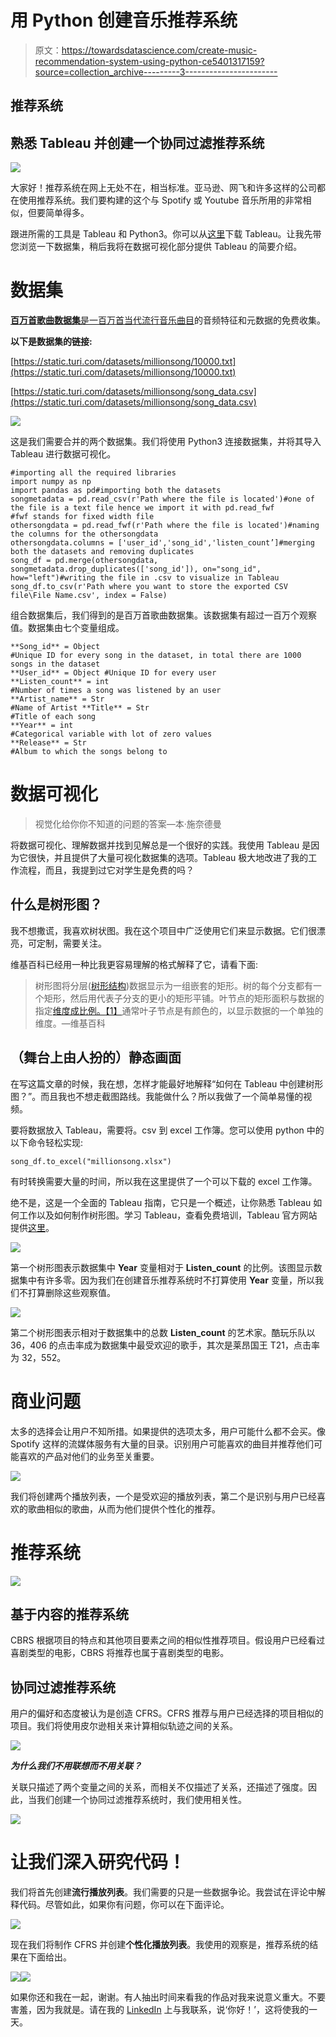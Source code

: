 # 用 Python 创建音乐推荐系统

> 原文：<https://towardsdatascience.com/create-music-recommendation-system-using-python-ce5401317159?source=collection_archive---------3----------------------->

## 推荐系统

## 熟悉 Tableau 并创建一个协同过滤推荐系统

![](img/b911f80bd5f75e5459fb371eb1b3282d.png)

大家好！推荐系统在网上无处不在，相当标准。亚马逊、网飞和许多这样的公司都在使用推荐系统。我们要构建的这个与 Spotify 或 Youtube 音乐所用的非常相似，但要简单得多。

跟进所需的工具是 Tableau 和 Python3。你可以从[这里](https://www.tableau.com/academic/students)下载 Tableau。让我先带您浏览一下数据集，稍后我将在数据可视化部分提供 Tableau 的简要介绍。

# 数据集

[**百万首歌曲数据集**是一百万首当代流行音乐曲目](http://millionsongdataset.com/)的音频特征和元数据的免费收集。

**以下是数据集的链接:**

[https://static.turi.com/datasets/millionsong/10000.txt](https://static.turi.com/datasets/millionsong/10000.txt)

[https://static.turi.com/datasets/millionsong/song_data.csv](https://static.turi.com/datasets/millionsong/song_data.csv)

![](img/f608c15bb0ef89d10c98042e288855fb.png)

这是我们需要合并的两个数据集。我们将使用 Python3 连接数据集，并将其导入 Tableau 进行数据可视化。

```
#importing all the required libraries
import numpy as np
import pandas as pd#importing both the datasets
songmetadata = pd.read_csv(r'Path where the file is located')#one of the file is a text file hence we import it with pd.read_fwf
#fwf stands for fixed width file
othersongdata = pd.read_fwf(r'Path where the file is located')#naming the columns for the othersongdata
othersongdata.columns = ['user_id','song_id','listen_count’]#merging both the datasets and removing duplicates
song_df = pd.merge(othersongdata, songmetadata.drop_duplicates(['song_id']), on="song_id", how="left")#writing the file in .csv to visualize in Tableau
song_df.to_csv(r'Path where you want to store the exported CSV file\File Name.csv', index = False)
```

组合数据集后，我们得到的是百万首歌曲数据集。该数据集有超过一百万个观察值。数据集由七个变量组成。

```
**Song_id** = Object
#Unique ID for every song in the dataset, in total there are 1000 songs in the dataset
**User_id** = Object #Unique ID for every user
**Listen_count** = int 
#Number of times a song was listened by an user
**Artist_name** = Str 
#Name of Artist **Title** = Str 
#Title of each song
**Year** = int 
#Categorical variable with lot of zero values
**Release** = Str
#Album to which the songs belong to
```

# 数据可视化

> 视觉化给你你不知道的问题的答案—本·施奈德曼

将数据可视化、理解数据并找到见解总是一个很好的实践。我使用 Tableau 是因为它很快，并且提供了大量可视化数据集的选项。Tableau 极大地改进了我的工作流程，而且，我提到过它对学生是免费的吗？

## 什么是树形图？

我不想撒谎，我喜欢树状图。我在这个项目中广泛使用它们来显示数据。它们很漂亮，可定制，需要关注。

维基百科已经用一种比我更容易理解的格式解释了它，请看下面:

> 树形图将分层([树形结构](https://en.wikipedia.org/wiki/Tree_(data_structure)))数据显示为一组嵌套的矩形。树的每个分支都有一个矩形，然后用代表子分支的更小的矩形平铺。叶节点的矩形面积与数据的指定[维度成比例。](https://en.wikipedia.org/wiki/Dimension_(metadata))[【1】](https://en.wikipedia.org/wiki/Treemapping#cite_note-1)通常叶子节点是有颜色的，以显示数据的一个单独的维度。—维基百科

## （舞台上由人扮的）静态画面

在写这篇文章的时候，我在想，怎样才能最好地解释“如何在 Tableau 中创建树形图？”。而且我也不想走截图路线。我能做什么？所以我做了一个简单易懂的视频。

要将数据放入 Tableau，需要将。csv 到 excel 工作簿。您可以使用 python 中的以下命令轻松实现:

```
song_df.to_excel("millionsong.xlsx")
```

有时转换需要大量的时间，所以我在这里提供了一个可以下载的 excel 工作簿。

绝不是，这是一个全面的 Tableau 指南，它只是一个概述，让你熟悉 Tableau 如何工作以及如何制作树形图。学习 Tableau，查看免费培训，Tableau 官方网站提供[这里](https://www.tableau.com/learn)。

![](img/07b8a1144bc686fd1f20686ec23f430b.png)

第一个树形图表示数据集中 **Year** 变量相对于 **Listen_count** 的比例。该图显示数据集中有许多零。因为我们在创建音乐推荐系统时不打算使用 **Year** 变量，所以我们不打算删除这些观察值。

![](img/a4f072a9fbece878de629e3eae89e287.png)

第二个树形图表示相对于数据集中的总数 **Listen_count** 的艺术家。酷玩乐队以 36，406 的点击率成为数据集中最受欢迎的歌手，其次是莱昂国王 T21，点击率为 32，552。

# 商业问题

太多的选择会让用户不知所措。如果提供的选项太多，用户可能什么都不会买。像 Spotify 这样的流媒体服务有大量的目录。识别用户可能喜欢的曲目并推荐他们可能喜欢的产品对他们的业务至关重要。

![](img/5702cd8fa2c2d6b6e882e0a33825c13d.png)

我们将创建两个播放列表，一个是受欢迎的播放列表，第二个是识别与用户已经喜欢的歌曲相似的歌曲，从而为他们提供个性化的推荐。

# 推荐系统

![](img/2bf3726c4275662cdd10677c859b5801.png)

## 基于内容的推荐系统

CBRS 根据项目的特点和其他项目要素之间的相似性推荐项目。假设用户已经看过喜剧类型的电影，CBRS 将推荐也属于喜剧类型的电影。

## 协同过滤推荐系统

用户的偏好和态度被认为是创造 CFRS。CFRS 推荐与用户已经选择的项目相似的项目。我们将使用皮尔逊相关来计算相似轨迹之间的关系。

![](img/bcffcd4f9c16d1bde0afa4d1d4a3924e.png)

***为什么我们不用联想而不用关联？***

关联只描述了两个变量之间的关系，而相关不仅描述了关系，还描述了强度。因此，当我们创建一个协同过滤推荐系统时，我们使用相关性。

![](img/c3410297bac2d18e315bb0749fdca598.png)

# 让我们深入研究代码！

我们将首先创建**流行播放列表**。我们需要的只是一些数据争论。我尝试在评论中解释代码。尽管如此，如果你有问题，你可以在下面评论。

![](img/e7411c4bb2c4b02ab1d7005947f7c2c6.png)

现在我们将制作 CFRS 并创建**个性化播放列表**。我使用的观察是，推荐系统的结果在下面给出。

![](img/bc23c3600f4555f2017bb65ca408b638.png)![](img/35ec45b50ac3dd2e427e9877350de52d.png)

如果你还和我在一起，谢谢。有人抽出时间来看我的作品对我来说意义重大。不要害羞，因为我就是。请在我的 [LinkedIn](https://www.linkedin.com/in/ajinkya-khobragade-6b6b08159/) 上与我联系，说‘你好！’，这将使我的一天。